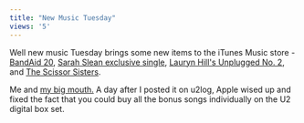 ```yaml
---
title: "New Music Tuesday"
views: '5'
---
```

<p>Well new music Tuesday brings some new items to the iTunes Music store - <a href="http://phobos.apple.com/WebObjects/MZStore.woa/wa/viewAlbum?playlistId=30948041&amp;selectedItemId=30948045">BandAid 20</a>, <a href="http://phobos.apple.com/WebObjects/MZStore.woa/wa/viewArtist?artistId=150677">Sarah Slean exclusive single</a>, <a href="http://phobos.apple.com/WebObjects/MZStore.woa/wa/viewAlbum?playlistId=29345145">Lauryn Hill's Unplugged No. 2</a>, and <a href="http://phobos.apple.com/WebObjects/MZStore.woa/wa/viewAlbum?playlistId=18034500">The Scissor Sisters</a>.</p>
<p>Me and <a href="http://u2log.com/archive/2004/12/freedom_for_my_people.php">my big mouth.</a>  A day after I posted it on u2log, Apple wised up and fixed the fact that you could buy all the bonus songs individually on the U2 digital box set.</p>
